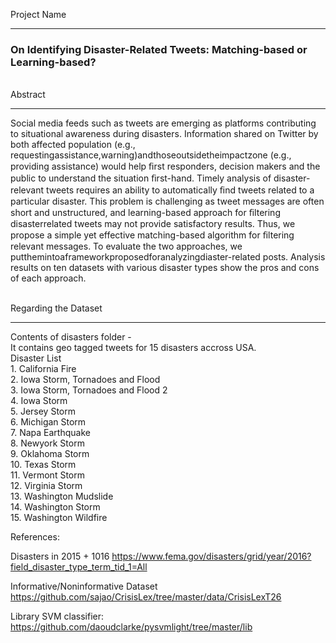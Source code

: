 Project Name <hr>
<h3><b> On Identifying Disaster-Related Tweets: Matching-based or Learning-based? </b></h3>

<br>
Abstract 
<hr>
Social media feeds such as tweets are emerging as platforms contributing to situational awareness during disasters. Information shared on Twitter by both affected population (e.g., requestingassistance,warning)andthoseoutsidetheimpactzone (e.g., providing assistance) would help ﬁrst responders, decision makers and the public to understand the situation ﬁrst-hand. Timely analysis of disaster-relevant tweets requires an ability to automatically ﬁnd tweets related to a particular disaster. This problem is challenging as tweet messages are often short and unstructured, and learning-based approach for ﬁltering disasterrelated tweets may not provide satisfactory results. Thus, we propose a simple yet effective matching-based algorithm for ﬁltering relevant messages. To evaluate the two approaches, we putthemintoaframeworkproposedforanalyzingdiaster-related posts. Analysis results on ten datasets with various disaster types show the pros and cons of each approach. 
<br>
<br>

Regarding the Dataset
<hr>
Contents of disasters folder - 
<br>
It contains geo tagged tweets for 15 disasters accross USA.
<br>
Disaster List 
<br>
1. California Fire <br>
2. Iowa Storm, Tornadoes and Flood <br>
3. Iowa Storm, Tornadoes and Flood 2 <br>
4. Iowa Storm <br>
5. Jersey Storm <br>
6. Michigan Storm <br>
7. Napa Earthquake <br>
8. Newyork Storm <br>
9. Oklahoma Storm <br>
10. Texas Storm <br>
11. Vermont Storm <br>
12. Virginia Storm <br>
13. Washington Mudslide <br>
14. Washington Storm <br>
15. Washington Wildfire <br>


References:

Disasters in 2015 + 1016
https://www.fema.gov/disasters/grid/year/2016?field_disaster_type_term_tid_1=All

Informative/Noninformative Dataset
https://github.com/sajao/CrisisLex/tree/master/data/CrisisLexT26

Library
SVM classifier: https://github.com/daoudclarke/pysvmlight/tree/master/lib

